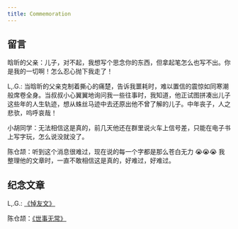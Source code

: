 ```yaml
---
title: Commemoration
---
```


## 留言

晗昕的父亲：儿子，对不起，我想写个思念你的东西，但拿起笔怎么也写不出。你是我的一切啊！怎么忍心抛下我走了！

L,.G.: 当晗昕的父亲克制着撕心的痛楚，告诉我噩耗时，难以置信的震惊如同寒潮般席卷全身。当叔叔小心翼翼地询问我一些往事时，我知道，他正试图拼凑出儿子这些年的人生轨迹，想从蛛丝马迹中去还原出他不曾了解的儿子。中年丧子，人之悲欤，呜呼哀哉！

小胡同学：无法相信这是真的，前几天他还在群里说火车上信号差，只能在电子书上写字玩，怎么说没就没了。

陈仓颉：听到这个消息很难过，现在说的每一个字都是那么苍白无力 😭😭😭 我整理他的文章时，一直不敢相信这是真的，好难过，好难过。

## 纪念文章

L,.G.: [《悼友文》](https://justgoidea.com/posts/2025-002/)

陈仓颉：[《世事无常》](https://imzm.im/rest-in-peace/)
